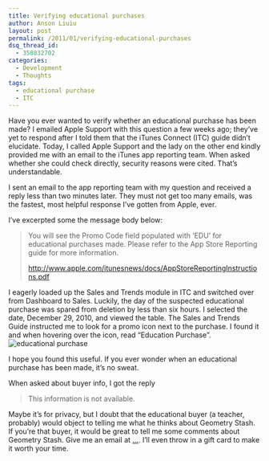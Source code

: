 ```yaml
---
title: Verifying educational purchases
author: Anson Liuiu
layout: post
permalink: /2011/01/verifying-educational-purchases
dsq_thread_id:
  - 358832702
categories:
  - Development
  - Thoughts
tags:
  - educational purchase
  - ITC
---
```

Have you ever wanted to verify whether an educational purchase has been made? I emailed Apple Support with this question a few weeks ago; they&#8217;ve yet to respond after I told them that the iTunes Connect (ITC) guide didn&#8217;t elucidate. Today, I called Apple Support and the lady on the other end kindly provided me with an email to the iTunes app reporting team. When asked whether she could check directly, security reasons were cited. That&#8217;s understandable.

I sent an email to the app reporting team with my question and received a reply less than two minutes later. They must not get too many emails, was the fastest, most helpful response I&#8217;ve gotten from Apple, ever.

I&#8217;ve excerpted some the message body below:

> You will see the Promo Code field populated with &#8216;EDU&#8217; for educational purchases made. Please refer to the App Store Reporting guide for more information.
> 
> http://www.apple.com/itunesnews/docs/AppStoreReportingInstructions.pdf

I eagerly loaded up the Sales and Trends module in ITC and switched over from Dashboard to Sales. Luckily, the day of the suspected educational purchase was spared from deletion by less than six hours. I selected the date, December 29, 2010, and viewed the table. The Sales and Trends Guide instructed me to look for a promo icon next to the purchase. I found it and when hovering over the icon, read &#8220;Education Purchase&#8221;.  
<img src="https://i0.wp.com/apparentetch.com/wp-content/uploads/2011/01/10-2.png?resize=500%2C116" alt="educational purchase" title="educational purchase" class="aligncenter size-full wp-image-400" data-recalc-dims="1" />

I hope you found this useful. If you ever wonder when an educational purchase has been made, it&#8217;s no sweat.

When asked about buyer info, I got the reply

> This information is not available. 

Maybe it&#8217;s for privacy, but I doubt that the educational buyer (a teacher, probably) would object to telling me what he thinks about Geometry Stash. If you&#8217;re that buyer, it would be great to tell me some comments about Geometry Stash. Give me an email at <a href="http://www.google.com/recaptcha/mailhide/d?k=01h5h3Joz4bvXd84mdv6lx8Q==&c=bdQz93CWTFMaB-NQRVoVzNWNCDXsQN0NHke_sBjluVU=" onclick="window.open('http://www.google.com/recaptcha/mailhide/d?k 7501h5h3Joz4bvXd84mdv6lx8Q757546c75bdQz93CWTFMaB-NQRVoVzNWNCDXsQN0NHke_sBjluVU 75', '', 'toolbar=0,scrollbars=0,location=0,statusbar=0,menubar=0,resizable=0,width=500,height=300'); return false;" title="Reveal this e-mail address">&#8230;</a>. I&#8217;ll even throw in a gift card to make it worth your time.